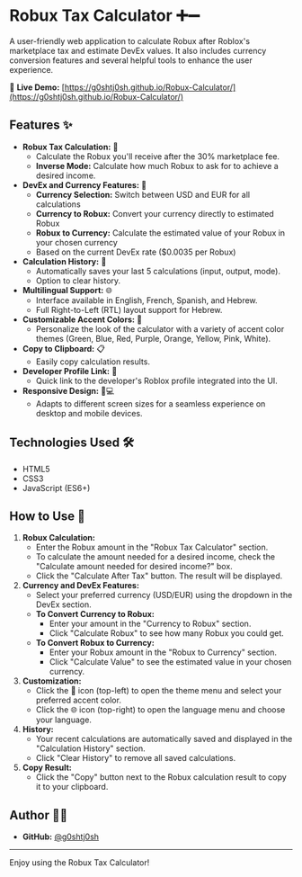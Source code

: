 # Robux Tax Calculator ➕➖

A user-friendly web application to calculate Robux after Roblox's marketplace tax and estimate DevEx values. It also includes currency conversion features and several helpful tools to enhance the user experience.

🔗 **Live Demo:** [https://g0shtj0sh.github.io/Robux-Calculator/](https://g0shtj0sh.github.io/Robux-Calculator/)

## Features ✨

*   **Robux Tax Calculation:** 🧮
    *   Calculate the Robux you'll receive after the 30% marketplace fee.
    *   **Inverse Mode:** Calculate how much Robux to ask for to achieve a desired income.
*   **DevEx and Currency Features:** 💱
    *   **Currency Selection:** Switch between USD and EUR for all calculations
    *   **Currency to Robux:** Convert your currency directly to estimated Robux
    *   **Robux to Currency:** Calculate the estimated value of your Robux in your chosen currency
    *   Based on the current DevEx rate ($0.0035 per Robux)
*   **Calculation History:** 📜
    *   Automatically saves your last 5 calculations (input, output, mode).
    *   Option to clear history.
*   **Multilingual Support:** 🌐
    *   Interface available in English, French, Spanish, and Hebrew.
    *   Full Right-to-Left (RTL) layout support for Hebrew.
*   **Customizable Accent Colors:** 🎨
    *   Personalize the look of the calculator with a variety of accent color themes (Green, Blue, Red, Purple, Orange, Yellow, Pink, White).
*   **Copy to Clipboard:** 📋
    *   Easily copy calculation results.
*   **Developer Profile Link:** 👤
    *   Quick link to the developer's Roblox profile integrated into the UI.
*   **Responsive Design:** 📱💻
    *   Adapts to different screen sizes for a seamless experience on desktop and mobile devices.

## Technologies Used 🛠️

*   HTML5
*   CSS3
*   JavaScript (ES6+)

## How to Use 🚀

1.  **Robux Calculation:**
    *   Enter the Robux amount in the "Robux Tax Calculator" section.
    *   To calculate the amount needed for a desired income, check the "Calculate amount needed for desired income?" box.
    *   Click the "Calculate After Tax" button. The result will be displayed.
2.  **Currency and DevEx Features:**
    *   Select your preferred currency (USD/EUR) using the dropdown in the DevEx section.
    *   **To Convert Currency to Robux:**
        *   Enter your amount in the "Currency to Robux" section.
        *   Click "Calculate Robux" to see how many Robux you could get.
    *   **To Convert Robux to Currency:**
        *   Enter your Robux amount in the "Robux to Currency" section.
        *   Click "Calculate Value" to see the estimated value in your chosen currency.
3.  **Customization:**
    *   Click the 🎨 icon (top-left) to open the theme menu and select your preferred accent color.
    *   Click the 🌐 icon (top-right) to open the language menu and choose your language.
4.  **History:**
    *   Your recent calculations are automatically saved and displayed in the "Calculation History" section.
    *   Click "Clear History" to remove all saved calculations.
5.  **Copy Result:**
    *   Click the "Copy" button next to the Robux calculation result to copy it to your clipboard.

## Author 🧑‍💻

*   **GitHub:** [@g0shtj0sh](https://github.com/g0shtj0sh)

---

Enjoy using the Robux Tax Calculator! 